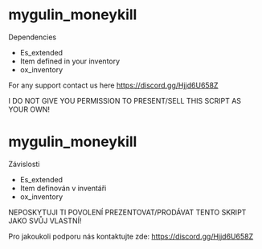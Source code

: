 # mygulin_moneykill

Dependencies
- Es_extended
- Item defined in your inventory
- ox_inventory

For any support contact us here https://discord.gg/Hjjd6U658Z

I DO NOT GIVE YOU PERMISSION TO PRESENT/SELL THIS SCRIPT AS YOUR OWN!

# mygulin_moneykill

Závislosti
- Es_extended
- Item definován v inventáři
- ox_inventory

NEPOSKYTUJI TI POVOLENÍ PREZENTOVAT/PRODÁVAT TENTO SKRIPT JAKO SVŮJ VLASTNÍ!

Pro jakoukoli podporu nás kontaktujte zde: https://discord.gg/Hjjd6U658Z
